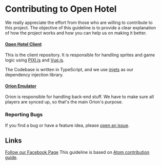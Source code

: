 # Contributing to Open Hotel

We really appreciate the effort from those who are willing to contribute to this project.
The objective of this guideline is to provide a clear explanation of how the project works
and how you can help us on making it better.

#### [Open Hotel Client](https://github.com/open-hotel/open-hotel-client)

This is the client repository. It is responsible for handling sprites and game logic
using [PIXI.js](https://www.pixijs.com/) and [Vue.js](https://vuejs.org/).

The Codebase is written in TypeScript, and we use [injets](https://github.com/open-hotel/injets)
as our dependency injection library.

#### [Orion Emulator](https://github.com/open-hotel/orion-emulator)

Orion is responsible for handling back-end stuff.
We have to make sure all players are synced up, so that's the main Orion's purpose.

### Reporting Bugs

If you find a bug or have a feature idea, please [open an issue](https://github.com/open-hotel/open-hotel-client/issues/new).

## Links
[Follow our Facebook Page](https://www.facebook.com/openhabbohotel/)
This guideline is based on [Atom contribution guide](https://github.com/atom/atom/blob/master/CONTRIBUTING.md).
